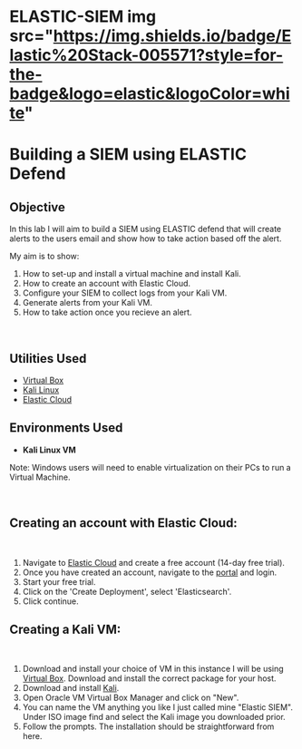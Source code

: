 # ELASTIC-SIEM img src="https://img.shields.io/badge/Elastic%20Stack-005571?style=for-the-badge&logo=elastic&logoColor=white"


<h1>Building a SIEM using ELASTIC Defend</h1>


<h2>Objective</h2>

In this lab I will aim to build a SIEM using ELASTIC defend that will create alerts to the users email and show how to take action based off the alert.

My aim is to show:

1. How to set-up and install a virtual machine and install Kali.
2. How to create an account with Elastic Cloud.
3. Configure your SIEM to collect logs from your Kali VM.
4. Generate alerts from your Kali VM.
5. How to take action once you recieve an alert.
   
<br />


<h2>Utilities Used</h2>

- [Virtual Box](https://www.virtualbox.org/wiki/Downloads)
- [Kali Linux](https://www.kali.org/get-kali/#kali-installer-images)
- [Elastic Cloud](https://cloud.elastic.co/login?redirectTo=%2Fhome)

<h2>Environments Used </h2>

- <b>Kali Linux VM</b>

Note: Windows users will need to enable virtualization on their PCs to run a Virtual Machine. 
  
<br />

<h2>Creating an account with Elastic Cloud:</h2>
<br />

1. Navigate to [Elastic Cloud](https://cloud.elastic.co/login?redirectTo=%2Fhome) and create a free account (14-day free trial).
2. Once you have created an account, navigate to the [portal](https://cloud.elastic.co/login?redirectTo=%2Fhome) and login.
3. Start your free trial.
4. Click on the 'Create Deployment', select 'Elasticsearch'.
5. Click continue.

<h2>Creating a Kali VM:</h2>
<br />

1. Download and install your choice of VM in this instance I will be using [Virtual Box](https://www.virtualbox.org/wiki/Downloads). Download and install the correct package for your host.
2. Download and install [Kali](https://www.kali.org/get-kali/#kali-installer-images).
3. Open Oracle VM Virtual Box Manager and click on "New".
4. You can name the VM anything you like I just called mine "Elastic SIEM". Under ISO image find and select the Kali image you downloaded prior.
5. Follow the prompts. The installation should be straightforward from here.



